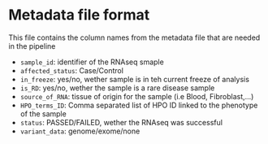 # Metadata file format

This file contains the column names from the metadata file that are needed in the pipeline
* `sample_id`: identifier of the RNAseq smaple
* `affected_status`: Case/Control
* `in_freeze`: yes/no, wether sample is in teh current freeze of analysis
* `is_RD`: yes/no, wether the sample is a rare disease sample
* `source_of_RNA`: tissue of origin for the sample (i.e Blood, Fibroblast,...)
* `HPO_terms_ID`: Comma separated list of HPO ID linked to the phenotype of the sample
* `status`: PASSED/FAILED, wether the RNAseq was successful
* `variant_data`: genome/exome/none

